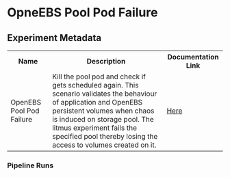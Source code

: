 # OpneEBS Pool Pod Failure

## Experiment Metadata

<table>
<tr>
<th> Name </th>
<th> Description </th>
<th> Documentation Link </th>
</tr>
<tr>
 <td> OpenEBS Pool Pod Failure </td>
 <td> Kill the pool pod and check if gets scheduled again. This scenario validates the behaviour of application and OpenEBS persistent volumes when chaos is induced on storage pool. The litmus experiment fails the specified pool thereby losing the access to volumes created on it.
 </td>
 <td>  <a href="https://docs.litmuschaos.io/docs/openebs-pool-pod-failure/"> Here </a> </td>
 </tr>
 </table>

### Pipeline Runs